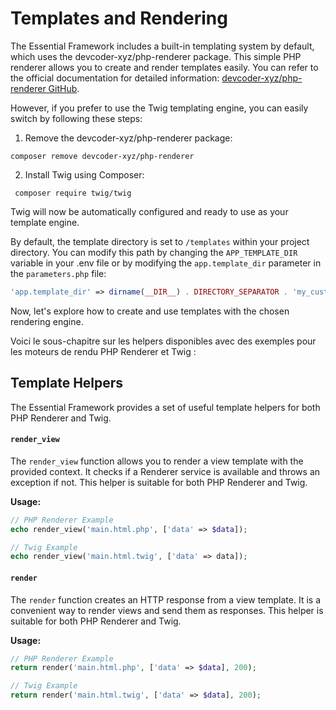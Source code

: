 # Templates and Rendering

The Essential Framework includes a built-in templating system by default, which uses the devcoder-xyz/php-renderer package. This simple PHP renderer allows you to create and render templates easily. You can refer to the official documentation for detailed information: [devcoder-xyz/php-renderer GitHub](https://github.com/devcoder-xyz/php-renderer).

However, if you prefer to use the Twig templating engine, you can easily switch by following these steps:

1. Remove the devcoder-xyz/php-renderer package:

```
composer remove devcoder-xyz/php-renderer
   ```

2. Install Twig using Composer:
```
 composer require twig/twig
```

Twig will now be automatically configured and ready to use as your template engine.

By default, the template directory is set to `/templates` within your project directory. You can modify this path by changing the `APP_TEMPLATE_DIR` variable in your .env file or by modifying the `app.template_dir` parameter in the `parameters.php` file:

```php
'app.template_dir' => dirname(__DIR__) . DIRECTORY_SEPARATOR . 'my_custom_templates',
```

Now, let's explore how to create and use templates with the chosen rendering engine.

Voici le sous-chapitre sur les helpers disponibles avec des exemples pour les moteurs de rendu PHP Renderer et Twig :

## Template Helpers

The Essential Framework provides a set of useful template helpers for both PHP Renderer and Twig.

#### `render_view`

The `render_view` function allows you to render a view template with the provided context. It checks if a Renderer service is available and throws an exception if not. This helper is suitable for both PHP Renderer and Twig.

**Usage:**

```php
// PHP Renderer Example
echo render_view('main.html.php', ['data' => $data]);
```

```php
// Twig Example
echo render_view('main.html.twig', ['data' => data]);
```

#### `render`

The `render` function creates an HTTP response from a view template. It is a convenient way to render views and send them as responses. This helper is suitable for both PHP Renderer and Twig.

**Usage:**

```php
// PHP Renderer Example
return render('main.html.php', ['data' => $data], 200);
```

```php
// Twig Example
return render('main.html.twig', ['data' => $data], 200);
```
